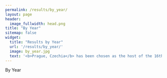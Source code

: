 ```yaml
---
permalink: /results/by_year/
layout: page
header:
  image_fullwidth: head.png
title: "By Year"
sitemap: false
widget:
  title: "Results by Year"
  url: '/results/by_year/'
  image: by_year.jpg
  text: '<b>Prague, Czechia</b> has been chosen as the host of the 16th International Linguistics Olympiad on July 26-30th, 2018. You can find the official website <a href="http://iol.ff.cuni.cz/">here</a>.'
---
```


By Year